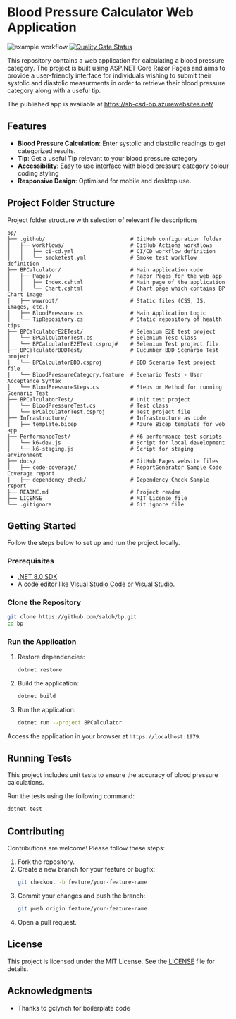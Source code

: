 # Blood Pressure Calculator Web Application

![example workflow](https://github.com/salob/bp/actions/workflows/cicd.yml/badge.svg)
[![Quality Gate Status](https://sonarcloud.io/api/project_badges/measure?project=salob_bp&metric=alert_status)](https://sonarcloud.io/summary/new_code?id=salob_bp)

This repository contains a web application for calculating a blood pressure category. The project is built using ASP.NET Core Razor Pages and aims to provide a user-friendly interface for individuals wishing to submit their systolic and diastolic measurments in order to retrieve their blood pressure category along with a useful tip.

The published app is available at https://sb-csd-bp.azurewebsites.net/

## Features

- **Blood Pressure Calculation**: Enter systolic and diastolic readings to get categorized results.
- **Tip**: Get a useful Tip relevant to your blood pressure category
- **Accessibility**: Easy to use interface with blood pressure category colour coding styling
- **Responsive Design**: Optimised for mobile and desktop use.

## Project Folder Structure

Project folder structure with selection of relevant file descriptions

```
bp/
├── .github/                           # GitHub configuration folder
│   ├── workflows/                     # GitHub Actions workflows
│   │   ├── ci-cd.yml                  # CI/CD workflow definition
│   │   └── smoketest.yml              # Smoke test workflow definition
├── BPCalculator/                      # Main application code
│   ├── Pages/                         # Razor Pages for the web app
│   │   ├── Index.cshtml               # Main page of the application
│   │   └── Chart.cshtml               # Chart page which contains BP Chart image
│   ├── wwwroot/                       # Static files (CSS, JS, images, etc.)
│   ├── BloodPressure.cs               # Main Application Logic
│   └── TipRepository.cs               # Static repository of health tips
├── BPCalculatorE2ETest/               # Selenium E2E test project
│   └── BPCalculatorTest.cs            # Selenium Tesc Class
│   └── BPCalculatorE2ETest.csproj#    # Selenium Test project file
├── BPCalculatorBDDTest/               # Cucumber BDD Scenario Test project
│   └── BPCalculatorBDD.csproj         # BDD Scenario Test project file
│   └── BloodPressureCategory.feature  # Scenario Tests - User Acceptance Syntax
│   └── BloodPressureSteps.cs          # Steps or Method for running Scenario Test
├── BPCalculatorTest/                  # Unit test project
│   └── BloodPressureTest.cs           # Test class
│   └── BPCalculatorTest.csproj        # Test project file
├── Infrastructure/                    # Infrastructure as code
│   ├── template.bicep                 # Azure Bicep template for web app
├── PerformanceTest/                   # K6 performance test scripts
│   └── k6-dev.js                      # Script for local development
│   └── k6-staging.js                  # Script for staging environment
├── docs/                              # GitHub Pages website files
│   ├── code-coverage/                 # ReportGenerator Sample Code Coverage report
│   ├── dependency-check/              # Dependency Check Sample report
├── README.md                          # Project readme
├── LICENSE                            # MIT License file
└── .gitignore                         # Git ignore file
```

## Getting Started

Follow the steps below to set up and run the project locally.

### Prerequisites

- [.NET 8.0 SDK](https://dotnet.microsoft.com/download/dotnet/8.0)
- A code editor like [Visual Studio Code](https://code.visualstudio.com/) or [Visual Studio](https://visualstudio.microsoft.com/).

### Clone the Repository

```bash
git clone https://github.com/salob/bp.git
cd bp
```

### Run the Application

1. Restore dependencies:
   ```bash
   dotnet restore
   ```

2. Build the application:
   ```bash
   dotnet build
   ```

3. Run the application:
   ```bash
   dotnet run --project BPCalculator
   ```

Access the application in your browser at `https://localhost:1979`.

## Running Tests

This project includes unit tests to ensure the accuracy of blood pressure calculations.

Run the tests using the following command:

```bash
dotnet test
```

## Contributing

Contributions are welcome! Please follow these steps:

1. Fork the repository.
2. Create a new branch for your feature or bugfix:
   ```bash
   git checkout -b feature/your-feature-name
   ```
3. Commit your changes and push the branch:
   ```bash
   git push origin feature/your-feature-name
   ```
4. Open a pull request.

## License

This project is licensed under the MIT License. See the [LICENSE](LICENSE) file for details.

## Acknowledgments

- Thanks to gclynch for boilerplate code
